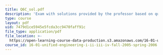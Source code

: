 ```yaml
---
title: Q6C_sol.pdf
description: 'Exam with solutions provided by the professor based on queue,MST,Big-O.'
type: course
layout: pdf
uid: 7479d1ce5945e5fcda3cc9470faff91c
file_type: application/pdf
file_location: >-
  https://open-learning-course-data-production.s3.amazonaws.com/16-01-unified-engineering-i-ii-iii-iv-fall-2005-spring-2006/7479d1ce5945e5fcda3cc9470faff91c_Q6C_sol.pdf
course_id: 16-01-unified-engineering-i-ii-iii-iv-fall-2005-spring-2006
---
```

